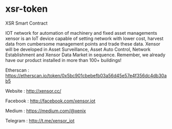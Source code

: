 # xsr-token
XSR Smart Contract


IOT network for automation of machinery and fixed asset managements xensor is an IoT device capable of setting network with lower cost, harvest data from cumbersome management points and trade these data. Xensor will be developed in Asset Surveillance, Asset Auto Control, Network Establishment and Xensor Data Market in sequence. Remember, we already have our product installed in more than 100+ buildings!

Etherscan : https://etherscan.io/token/0x5bc901cbebefb03a56d45e57e4f356dc4db30ab5

Website : http://xensor.cc/

Facebook : http://facebook.com/xensor.iot

Medium : https://medium.com/@xenix

Telegram : http://t.me/xensor_iot
